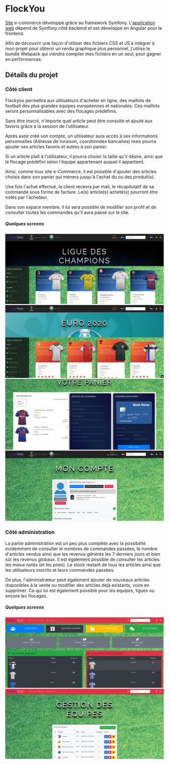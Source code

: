 # FlockYou
[Site](/website) e-commerce développé grâce au framework Symfony. L'[application web](/application) dépend de Symfony côté backend et est développé en Angular pour le frontend.

Afin de découvrir une façon d'utiliser des fichiers CSS et JS à intégrer à mon projet pour obtenir un rendu graphique plus personnel, j'utilise le bundle Webpack qui viendra compiler mes fichiers en un seul, pour gagner en performances.

## Détails du projet

### Côté client
Flockyou permettra aux utilisateurs d'acheter en ligne, des maillots de football des plus grandes équipes européennes et nationales. Ces maillots seront personnalisables avec des flocages prédéfinis.

Sans être inscrit, n'importe quel article peut être consulté et ajouté aux favoris grâce à la session de l'utilisateur.

Après avoir créé son compte, un utilisateur aura accès à ses informations personnelles (Adresse de livraison, coordonnées bancaires) mais pourra ajouter ses articles favoris et autres à son panier.

Si un article plaît à l'utilisateur, il pourra choisir la taille qu'il désire, ainsi que le flocage prédéfini selon l'équipe appartenant auquel il appartient.

Ainsi, comme tous site e-Commerce, il est possible d'ajouter des articles choisis dans son panier qui mènera jusqu'à l'achat du ou des produit(s).

Une fois l'achat effectué, le client recevra par mail, le récapitulatif de sa commande sous forme de facture. Le(s) article(s) acheté(s) pourront être notés par l'acheteur.

Dans son espace membre, il lui sera possible de modifier son profil et de consulter toutes les commandes qu'il aura passé sur le site.

##### Quelques screens
![Ligue des champions | Page du site](ressources/ldcpage.png)
![Euro 2020 | Page du site](ressources/europage.png)
![Panier | Page du site](ressources/panierpage.png)
![Compte utilisateur | Page du site](ressources/espacemembre.png)

### Côté administration

La partie administration est un peu plus complète avec la possibilité évidemment de consulter le nombres de commandes passées, le nombre d'articles vendus ainsi que les revenus générés les 7 derniers jours et bien sûr les revenus globaux. 
Il est également possible de consulter les articles les mieux notés (et les pires). Le stock restant de tous les articles ainsi que les utilisateurs inscrits et leurs commandes passées.

De plus, l'administrateur peut également ajouter de nouveaux articles disponibles à la vente ou modifier des articles déjà existants, voire en supprimer. Ce qui lui est également possible pour les équipes, ligues ou encore les flocages.

##### Quelques screens
![Dashboard | Page du site](ressources/dashboard.png)
![Gestion | Page du site](ressources/gestion.png)
